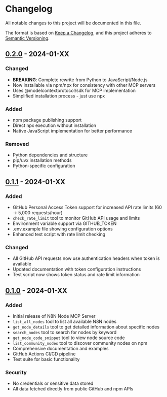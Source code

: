 # Changelog

All notable changes to this project will be documented in this file.

The format is based on [Keep a Changelog](https://keepachangelog.com/en/1.0.0/),
and this project adheres to [Semantic Versioning](https://semver.org/spec/v2.0.0.html).

## [0.2.0] - 2024-01-XX

### Changed
- **BREAKING**: Complete rewrite from Python to JavaScript/Node.js
- Now installable via npm/npx for consistency with other MCP servers
- Uses @modelcontextprotocol/sdk for MCP implementation
- Simplified installation process - just use npx

### Added
- npm package publishing support
- Direct npx execution without installation
- Native JavaScript implementation for better performance

### Removed
- Python dependencies and structure
- pip/uvx installation methods
- Python-specific configuration

## [0.1.1] - 2024-01-XX

### Added
- GitHub Personal Access Token support for increased API rate limits (60 → 5,000 requests/hour)
- `check_rate_limit` tool to monitor GitHub API usage and limits
- Environment variable support via GITHUB_TOKEN
- .env.example file showing configuration options
- Enhanced test script with rate limit checking

### Changed
- All GitHub API requests now use authentication headers when token is available
- Updated documentation with token configuration instructions
- Test script now shows token status and rate limit information

## [0.1.0] - 2024-01-XX

### Added
- Initial release of N8N Node MCP Server
- `list_all_nodes` tool to list all available N8N nodes
- `get_node_details` tool to get detailed information about specific nodes
- `search_nodes` tool to search for nodes by keyword
- `get_node_code_snippet` tool to view node source code
- `list_community_nodes` tool to discover community nodes on npm
- Comprehensive documentation and examples
- GitHub Actions CI/CD pipeline
- Test suite for basic functionality

### Security
- No credentials or sensitive data stored
- All data fetched directly from public GitHub and npm APIs

[0.2.0]: https://github.com/ari-json/n8n-node-mcp-server/compare/v0.1.1...v0.2.0
[0.1.1]: https://github.com/ari-json/n8n-node-mcp-server/compare/v0.1.0...v0.1.1
[0.1.0]: https://github.com/ari-json/n8n-node-mcp-server/releases/tag/v0.1.0 